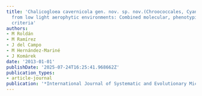 ```yaml
---
title: 'Chalicogloea cavernicola gen. nov. sp. nov.(Chroococcales, Cyanobacteria)
  from low light aerophytic environments: Combined molecular, phenotypic and ecological
  criteria'
authors:
- M Roldán
- M Ramı́rez
- J del Campo
- M Hernández-Mariné
- J Komárek
date: '2013-01-01'
publishDate: '2025-07-24T16:25:41.968662Z'
publication_types:
- article-journal
publication: '*International Journal of Systematic and Evolutionary Microbiology*'
---
```

